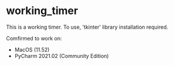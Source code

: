# working_timer
This is a working timer. To use, 'tkinter' library installation required.

Comfirmed to work on:
- MacOS (11.52)
- PyCharm 2021.02 (Community Edition)
